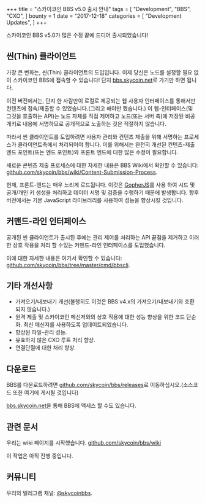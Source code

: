 +++
title = "스카이코인 BBS v5.0 출시 안내"
tags = [
    "Development",
    "BBS",
    "CXO",
]
bounty = 1
date = "2017-12-18"
categories = [
    "Development Updates",
]
+++

스카이코인 BBS v5.0가 많은 수정 끝에 드디어 출시되었습니다!

## 씬(Thin) 클라이언트

가장 큰 변화는, 씬(Thin) 클라이언트의 도입입니다. 이제 당신은 노드를 설정할 필요 없이 스카이코인 BBS에 접속할 수 있습니다! 
단지 [bbs.skycoin.net](http://bbs.skycoin.net)로 가기만 하면 됩니다.

이전 버전에서는, 단지 한 사람만이 로컬로 제공되는 웹 사용자 인터페이스를 통해서만 컨텐츠에 접속/제출할 수 있었습니다.(그리고 해야만 했습니다.) 이 웹-인터페이스(및 그것을 호출하는 API)는 노드 자체를 직접 제어하고 노드(또는 서버 측)에 저장된 비공개키로 내용에 서명하므로 공개적으로 노출하는 것은 적절하지 않습니다.

따라서 씬 클라이언트를 도입하려면 사용자 관리와 컨텐츠 제출을 위해 서명하는 프로세스가 클라이언트측에서 처리되어야 합니다. 이를 위해서는 완전히 개선된 컨텐츠-제출 엔드 포인트(또는 엔드 포인트)와 프론트 엔드에 대한 많은 수정이 필요합니다.

새로운 콘텐츠 제출 프로세스에 대한 자세한 내용은 BBS Wiki에서 확인할 수 있습니다: [github.com/skycoin/bbs/wiki/Content-Submission-Process](https://github.com/skycoin/bbs/wiki/Content-Submission-Process).

현재, 프론트-엔드는 매우 느리게 로드됩니다. 이것은 [GopherJS](https://github.com/gopherjs)를 사용 하여 시드 및 공개/개인 키 생성을 처리하고 데이터 서명 및 검증을 수행하기 때문에 발생합니다. 향후 버전에서는 기본 JavaScript 라이브러리를 사용하여 성능을 향상시킬 것입니다.

## 커맨드-라인 인터페이스

공개된 씬 클라이언트가 출시된 후에는 관리 제어를 처리하는 API 끝점을 제거하고 이러한 상호 작용을 처리 할 수있는 커맨드-라인 인터페이스를 도입했습니다.

이에 대한 자세한 내용은 여기서 확인할 수 있습니다: [github.com/skycoin/bbs/tree/master/cmd/bbscli](https://github.com/skycoin/bbs/tree/master/cmd/bbscli).

## 기타 개선사항

* 가져오기/내보내기 개선(불행히도 이것은 BBS v4.x의 가져오기/내보내기와 호환되지 않습니다.)
* 원격 제출 및 스카이코인 메신저와의 상호 작용에 대한 성능 향상을 위한 코드 단순화. 최신 메신저를 사용하도록 업데이트되었습니다.
* 향상된 파일-관리 성능.
* 유효하지 않은 CXO 루트 처리 향상.
* 연결단절에 대한 처리 향상.

## 다운로드

BBS를 다운로드하려면 [github.com/skycoin/bbs/releases](https://github.com/skycoin/bbs/releases)로 이동하십시오.(소스코드 또한 여기에 게시될 것입니다)

[bbs.skycoin.net](http://bbs.skycoin.net)을 통해 BBS에 액세스 할 수도 있습니다.

## 관련 문서

우리는 wiki 페이지를 시작했습니다. [github.com/skycoin/bbs/wiki](https://github.com/skycoin/bbs/wiki)

이 작업은 아직 진행 중입니다.

## 커뮤니티

우리의 텔레그램 채널: [@skycoinbbs](https://t.me/skycoinbbs).
